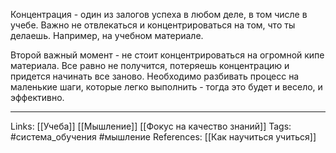 Концентрация - один из залогов успеха в любом деле, в том числе в учебе. Важно не отвлекаться и концентрироваться на том, что ты делаешь. Например, на учебном материале.

Второй важный момент - не стоит концентрироваться на огромной кипе материала. Все равно не получится, потеряешь концентрацию и придется начинать все заново. Необходимо разбивать процесс на маленькие шаги, которые легко выполнить - тогда это будет и весело, и эффективно. 
___
Links: [[Учеба]] [[Мышление]] [[Фокус на качество знаний]]
Tags: #система_обучения #мышление 
References: [[Как научиться учиться]]
